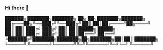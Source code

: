 ### Hi there 👋

<!--
**ozz-life/ozz-life** is a ✨ _special_ ✨ repository because its `README.md` (this file) appears on your GitHub profile.

Here are some ideas to get you started:

- 🔭 I’m currently working on ...
- 🌱 I’m currently learning ...
- 👯 I’m looking to collaborate on ...
- 🤔 I’m looking for help with ...
- 💬 Ask me about ...
- 📫 How to reach me: ...
- 😄 Pronouns: ...
- ⚡ Fun fact: ...
-->

 ██████╗ ███████╗███████╗   ██╗     ██╗███████╗███████╗
██╔═══██╗╚══███╔╝╚══███╔╝   ██║     ██║██╔════╝██╔════╝
██║   ██║  ███╔╝   ███╔╝    ██║     ██║█████╗  █████╗  
██║   ██║ ███╔╝   ███╔╝     ██║     ██║██╔══╝  ██╔══╝  
╚██████╔╝███████╗███████╗██╗███████╗██║██║     ███████╗
 ╚═════╝ ╚══════╝╚══════╝╚═╝╚══════╝╚═╝╚═╝     ╚══════╝
                                                       
